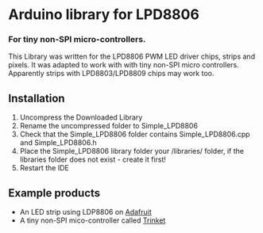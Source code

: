 # Arduino library for LPD8806
### For tiny non-SPI micro-controllers.
This Library was written for the LPD8806 PWM LED driver chips, strips and pixels.
It was adapted to work with with tiny non-SPI micro controllers.
Apparently strips with LPD8803/LPD8809 chips may work too.

## Installation ##
1. Uncompress the Downloaded Library
2. Rename the uncompressed folder to Simple_LPD8806
3. Check that the Simple_LPD8806 folder contains Simple_LPD8806.cpp and Simple_LPD8806.h
4. Place the Simple_LPD8806 library folder your <arduinosketchfolder>/libraries/ folder, if the libraries folder does not exist - create it first!
5. Restart the IDE

## Example products
* An LED strip using LDP8806 on [Adafruit](http://www.adafruit.com/products/306)
* A tiny non-SPI mico-controller called [Trinket](http://www.adafruit.com/products/1501)
